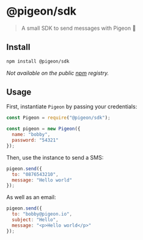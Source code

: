 # @pigeon/sdk

> A small SDK to send messages with Pigeon 🔧

## Install

```sh
npm install @pigeon/sdk
```

_Not available on the public [npm](https://www.npmjs.com) registry._

## Usage

First, instantiate `Pigeon` by passing your credentials:

```js
const Pigeon = require("@pigeon/sdk");

const pigeon = new Pigeon({
  name: "bobby",
  password: "54321"
});
```

Then, use the instance to send a SMS:

```js
pigeon.send({
  to: "0876543210",
  message: "Hello world"
});
```

As well as an email:

```js
pigeon.send({
  to: "bobby@pigeon.io",
  subject: "Hello",
  message: "<p>Hello world</p>"
});
```
